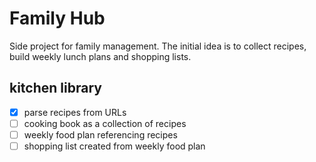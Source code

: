 # Family Hub

Side project for family management. The initial idea is to collect recipes, build weekly lunch plans and shopping lists.

## kitchen library
 - [x] parse recipes from URLs
 - [ ] cooking book as a collection of recipes
 - [ ] weekly food plan referencing recipes
 - [ ] shopping list created from weekly food plan
